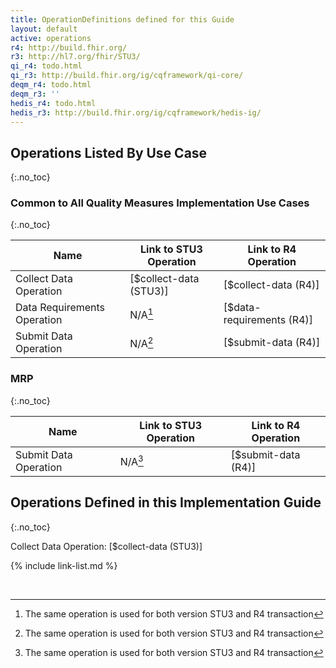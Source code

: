```yaml
---
title: OperationDefinitions defined for this Guide
layout: default
active: operations
r4: http://build.fhir.org/
r3: http://hl7.org/fhir/STU3/
qi_r4: todo.html
qi_r3: http://build.fhir.org/ig/cqframework/qi-core/
deqm_r4: todo.html
deqm_r3: ''
hedis_r4: todo.html
hedis_r3: http://build.fhir.org/ig/cqframework/hedis-ig/
---
```




## Operations Listed By Use Case
{:.no_toc}

### Common to All Quality Measures Implementation Use Cases
{:.no_toc}

|Name|Link to STU3 Operation|Link to R4 Operation|
|---|---|---|
|Collect Data Operation|[$collect-data (STU3)]|[$collect-data (R4)]
|Data Requirements Operation|N/A[^1]|[$data-requirements (R4)]
|Submit Data Operation|N/A[^1]|[$submit-data (R4)]

### MRP
{:.no_toc}

|Name|Link to STU3 Operation|Link to R4 Operation|
|---|---|---|
|Submit Data Operation|N/A[^1]|[$submit-data (R4)]

## Operations Defined in this Implementation Guide
{:.no_toc}

Collect Data Operation: [$collect-data (STU3)]

{% include link-list.md %}

[^1]: The same operation is used for both version STU3 and R4 transaction

<br />
